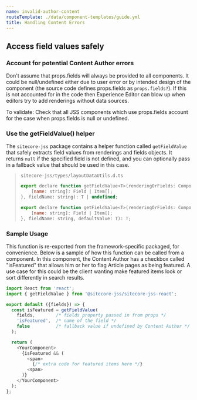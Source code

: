 ```yaml
---
name: invalid-author-content
routeTemplate: ./data/component-templates/guide.yml
title: Handling Content Errors
---
```


## Access field values safely

### Account for potential Content Author errors

Don't assume that props.fields will always be provided to all components. It could be null/undefined either due to user error or by intended design of the component (the source code defines props.fields as `props.fields?`). If this is not accounted for in the code then Experience Editor can blow up when editors try to add renderings without data sources. 

To validate:
Check that all JSS components which use props.fields account for the case when props.fields is null or undefined.

### Use the getFieldValue() helper
The `sitecore-jss` package contains a helper function called `getFieldValue` that safely extracts field values from renderings and fields objects. It returns `null` if the specified field is not defined, and you can optionally pass in a fallback value that should be used in this case.

> `sitecore-jss/types/layoutDataUtils.d.ts`
> ```javascript
> export declare function getFieldValue<T>(renderingOrFields: ComponentRendering | {
>     [name: string]: Field | Item[];
> }, fieldName: string): T | undefined;
> ```
> ```javascript
> export declare function getFieldValue<T>(renderingOrFields: ComponentRendering | {
>     [name: string]: Field | Item[];
> }, fieldName: string, defaultValue: T): T;
> ```

### Sample Usage
This function is re-exported from the framework-specific packaged, for convenience. Below is a sample of how this function can be called from a component. In this component, the Content Author has a checkbox called "isFeatured" that allows him or her to flag Article pages as being featured. A use case for this could be the client wanting make featured items look or sort differently in search results.

```javascript
import React from 'react';
import { getFieldValue } from '@sitecore-jss/sitecore-jss-react';

export default ({fields}) => {
  const isFeatured = getFieldValue(
    fields,        /* fields property passed in from props */
    'isFeatured',  /* name of the field */
    false          /* fallback value if undefined by Content Author */
  );

  return (
    <YourComponent>
      {isFeatured && (
        <span>
          {/* extra code for featured items here */}
        <span>
      )}
    </YourComponent>
  );
};
```
